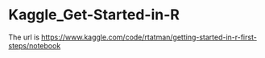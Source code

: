 # Kaggle_Get-Started-in-R
The url is https://www.kaggle.com/code/rtatman/getting-started-in-r-first-steps/notebook
